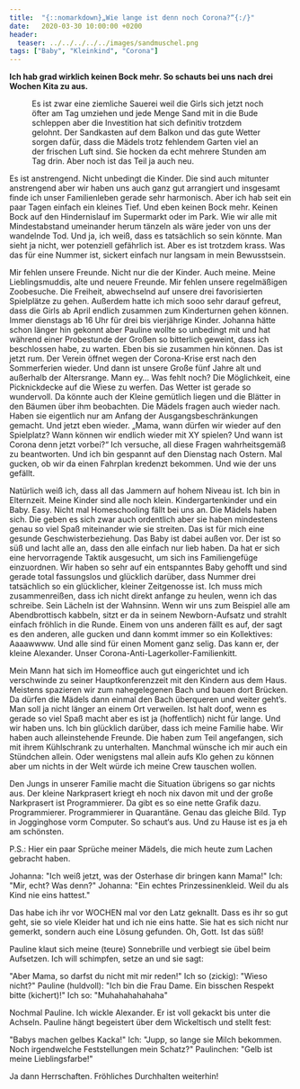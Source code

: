 ```yaml
---
title:  "{::nomarkdown}„Wie lange ist denn noch Corona?“{:/}"
date:   2020-03-30 10:00:00 +0200
header:
  teaser: ../../../../../images/sandmuschel.png
tags: ["Baby", "Kleinkind", "Corona"]
---
```


**Ich hab grad wirklich keinen Bock mehr. So schauts bei uns nach drei Wochen Kita zu aus.**

<figure>
  <img src="../../../../../images/sandmuschel.png" alt="">
  <figcaption>Es ist zwar eine ziemliche Sauerei weil die Girls sich jetzt noch öfter am Tag umziehen und jede Menge Sand mit in die Bude schleppen aber die Investition hat sich definitiv trotzdem gelohnt. Der Sandkasten auf dem Balkon und das gute Wetter sorgen dafür, dass die Mädels trotz fehlendem Garten viel an der frischen Luft sind. Sie hocken da echt mehrere Stunden am Tag drin. Aber noch ist das Teil ja auch neu.</figcaption>
</figure>

Es ist anstrengend. Nicht unbedingt die Kinder. Die sind auch mitunter anstrengend aber wir haben uns auch ganz gut arrangiert und insgesamt finde ich unser Familienleben gerade sehr harmonisch. Aber ich hab seit ein paar Tagen einfach ein kleines Tief. Und eben keinen Bock mehr. Keinen Bock auf den Hindernislauf im Supermarkt oder im Park. Wie wir alle mit Mindestabstand umeinander herum tänzeln als wäre jeder von uns der wandelnde Tod. Und ja, ich weiß, dass es tatsächlich so sein könnte. Man sieht ja nicht, wer potenziell gefährlich ist. Aber es ist trotzdem krass. Was das für eine Nummer ist, sickert einfach nur langsam in mein Bewusstsein.

Mir fehlen unsere Freunde. Nicht nur die der Kinder. Auch meine. Meine Lieblingsmuddis, alte und neuere Freunde. Mir fehlen unsere regelmäßigen Zoobesuche. Die Freiheit, abwechselnd auf unsere drei favorisierten Spielplätze zu gehen. Außerdem hatte ich mich sooo sehr darauf gefreut, dass die Girls ab April endlich zusammen zum Kinderturnen gehen können. Immer dienstags ab 16 Uhr für drei bis vierjährige Kinder. Johanna hätte schon länger hin gekonnt aber Pauline wollte so unbedingt mit und hat während einer Probestunde der Großen so bitterlich geweint, dass ich beschlossen habe, zu warten. Eben bis sie zusammen hin können. Das ist jetzt rum. Der Verein öffnet wegen der Corona-Krise erst nach den Sommerferien wieder. Und dann ist unsere Große fünf Jahre alt und außerhalb der Altersrange. Mann ey… Was fehlt noch? Die Möglichkeit, eine Picknickdecke auf die Wiese zu werfen. Das Wetter ist gerade so wundervoll. Da könnte auch der Kleine gemütlich liegen und die Blätter in den Bäumen über ihm beobachten. Die Mädels fragen auch wieder nach. Haben sie eigentlich nur am Anfang der Ausgangsbeschränkungen gemacht. Und jetzt eben wieder. „Mama, wann dürfen wir wieder auf den Spielplatz? Wann können wir endlich wieder mit XY spielen? Und wann ist Corona denn jetzt vorbei?“ Ich versuche, all diese Fragen wahrheitsgemäß zu beantworten. Und ich bin gespannt auf den Dienstag nach Ostern. Mal gucken, ob wir da einen Fahrplan kredenzt bekommen. Und wie der uns gefällt.

Natürlich weiß ich, dass all das Jammern auf hohem Niveau ist. Ich bin in Elternzeit. Meine Kinder sind alle noch klein. Kindergartenkinder und ein Baby. Easy. Nicht mal Homeschooling fällt bei uns an. Die Mädels haben sich. Die geben es sich zwar auch ordentlich aber sie haben mindestens genau so viel Spaß miteinander wie sie streiten. Das ist für mich eine gesunde Geschwisterbeziehung. Das Baby ist dabei außen vor. Der ist so süß und lacht alle an, dass den alle einfach nur lieb haben. Da hat er sich eine hervorragende Taktik ausgesucht, um sich ins Familiengefüge einzuordnen. Wir haben so sehr auf ein entspanntes Baby gehofft und sind gerade total fassungslos und glücklich darüber, dass Nummer drei tatsächlich so ein glücklicher, kleiner Zeitgenosse ist. Ich muss mich zusammenreißen, dass ich nicht direkt anfange zu heulen, wenn ich das schreibe. Sein Lächeln ist der Wahnsinn. Wenn wir uns zum Beispiel alle am Abendbrottisch kabbeln, sitzt er da in seinem Newborn-Aufsatz und strahlt einfach fröhlich in die Runde. Einem von uns anderen fällt es auf, der sagt es den anderen, alle gucken und dann kommt immer so ein Kollektives: Aaaawwww. Und alle sind für einen Moment ganz selig. Das kann er, der kleine Alexander. Unser Corona-Anti-Lagerkoller-Familienkitt.  

Mein Mann hat sich im Homeoffice auch gut eingerichtet und ich verschwinde zu seiner Hauptkonferenzzeit mit den Kindern aus dem Haus. Meistens spazieren wir zum nahegelegenen Bach und bauen dort Brücken. Da dürfen die Mädels dann einmal den Bach überqueren und weiter geht’s. Man soll ja nicht länger an einem Ort verweilen. Ist halt doof, wenn es gerade so viel Spaß macht aber es ist ja (hoffentlich) nicht für lange. Und wir haben uns. Ich bin glücklich darüber, dass ich meine Familie habe. Wir haben auch alleinstehende Freunde. Die haben zum Teil angefangen, sich mit ihrem Kühlschrank zu unterhalten. Manchmal wünsche ich mir auch ein Stündchen allein. Oder wenigstens mal allein aufs Klo gehen zu können aber um nichts in der Welt würde ich meine Crew tauschen wollen.

Den Jungs in unserer Familie macht die Situation übrigens so gar nichts aus. Der kleine Narkprasert kriegt eh noch nix davon mit und der große Narkprasert ist Programmierer. Da gibt es so eine nette Grafik dazu. Programmierer. Programmierer in Quarantäne. Genau das gleiche Bild. Typ in Jogginghose vorm Computer. So schaut‘s aus. Und zu Hause ist es ja eh am schönsten.

P.S.: Hier ein paar Sprüche meiner Mädels, die mich heute zum Lachen gebracht haben.

Johanna: "Ich weiß jetzt, was der Osterhase dir bringen kann Mama!"
Ich: "Mir, echt? Was denn?"
Johanna: "Ein echtes Prinzessinenkleid. Weil du als Kind nie eins hattest."

Das habe ich ihr vor WOCHEN mal vor den Latz geknallt. Dass es ihr so gut geht, sie so viele Kleider hat und ich nie eins hatte. Sie hat es sich nicht nur gemerkt, sondern auch eine Lösung gefunden. Oh, Gott. Ist das süß!

Pauline klaut sich meine (teure) Sonnebrille und verbiegt sie übel beim Aufsetzen. Ich will schimpfen, setze an und sie sagt: 

"Aber Mama, so darfst du nicht mit mir reden!" 
Ich so (zickig): "Wieso nicht?" 
Pauline (huldvoll): "Ich bin die Frau Dame. Ein bisschen Respekt bitte (kichert)!"
Ich so: "Muhahahahahaha"

Nochmal Pauline. Ich wickle Alexander. Er ist voll gekackt bis unter die Achseln. Pauline hängt begeistert über dem Wickeltisch und stellt fest:

"Babys machen gelbes Kacka!"
Ich: "Jupp, so lange sie Milch bekommen. Noch irgendwelche Feststellungen mein Schatz?"
Paulinchen: "Gelb ist meine Lieblingsfarbe!"

Ja dann Herrschaften. Fröhliches Durchhalten weiterhin!

 






 





  


  






					 


 
 








